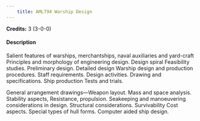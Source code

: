 ```yaml
---
    title: AML794 Warship Design
---
```

**Credits:** 3 (3-0-0)



#### Description 
Salient features of warships, merchantships, naval auxiliaries and yard-craft Principles and morphology of engineering design. Design spiral Feasibility studies. Preliminary design. Detailed design Warship design and production procedures. Staff requirements. Design activities. Drawing and specifications. Ship production Tests and trials.

General arrangement drawings—Weapon layout. Mass and space analysis. Stability aspects, Resistance, propulsion. Seakeeping and manoeuvering considerations in design. Structural considerations. Survivability Cost aspects. Special types of hull forms. Computer aided ship design.